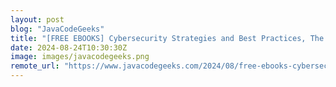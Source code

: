 ```yaml
---
layout: post
blog: "JavaCodeGeeks"
title: "[FREE EBOOKS] Cybersecurity Strategies and Best Practices, The Ultimate Kali Linux Book & Four More Best Selling Titles"
date: 2024-08-24T10:30:30Z
image: images/javacodegeeks.png
remote_url: "https://www.javacodegeeks.com/2024/08/free-ebooks-cybersecurity-strategies-and-best-practices-the-ultimate-kali-linux-book-four-more-best-selling-titles.html"
---
```

